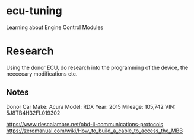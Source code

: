 # ecu-tuning
Learning about Engine Control Modules


# Research
Using the donor ECU, do research into the programming of the device, the neececary modifications etc.

## Notes
Donor Car 
Make: Acura
Model: RDX
Year: 2015
Mileage: 105,742
VIN: 5J8TB4H32FL019302


https://www.rlescalambre.net/obd-ii-communications-protocols
https://zeromanual.com/wiki/How_to_build_a_cable_to_access_the_MBB
